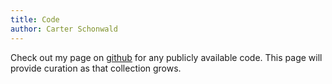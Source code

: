 ```yaml
---
title: Code
author: Carter Schonwald
---
```


Check out my page on [github](httpw://www.github.com/cartazio) for any publicly available code. This page will provide curation as that collection grows.